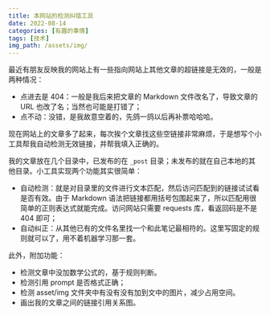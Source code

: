 ```yaml
---
title: 本网站的检测纠错工具
date: 2022-08-14
categories: [有趣的事情]
tags: [技术]
img_path: /assets/img/
---
```



最近有朋友反映我的网站上有一些指向网站上其他文章的超链接是无效的，一般是两种情况：

- 点进去是 404：一般是我后来把文章的 Markdown 文件改名了，导致文章的 URL 也改了名；当然也可能是打错了；
- 点不动：没错，是我故意空着的，先鸽一鸽以后再补票哈哈哈。

现在网站上的文章多了起来，每次挨个文章找这些空链接非常麻烦，于是想写个小工具帮我自动检测无效链接，并帮我填入正确的。

我的文章放在几个目录中，已发布的在 `_post` 目录；未发布的就在自己本地的其他目录。小工具实现两个功能其实很简单：

- 自动检测：就是对目录里的文件进行文本匹配，然后访问匹配到的链接试试看是否有效。由于 Markdown 语法把链接都用括号包围起来了，所以匹配用很简单的正则表达式就能完成。访问网站只需要 requests 库，看返回码是不是 404 即可；
- 自动纠正：从其他已有的文件名里找一个和此笔记最相符的。这里写固定的规则就可以了，用不着机器学习那一套。

此外，附加功能：
- 检测文章中没加数学公式的，基于规则判断。
- 检测引用 prompt 是否格式正确；
- 检测 asset/img 文件夹中有没有没有加到文中的图片，减少占用空间。
- 画出我的文章之间的链接引用关系图。

```python



```